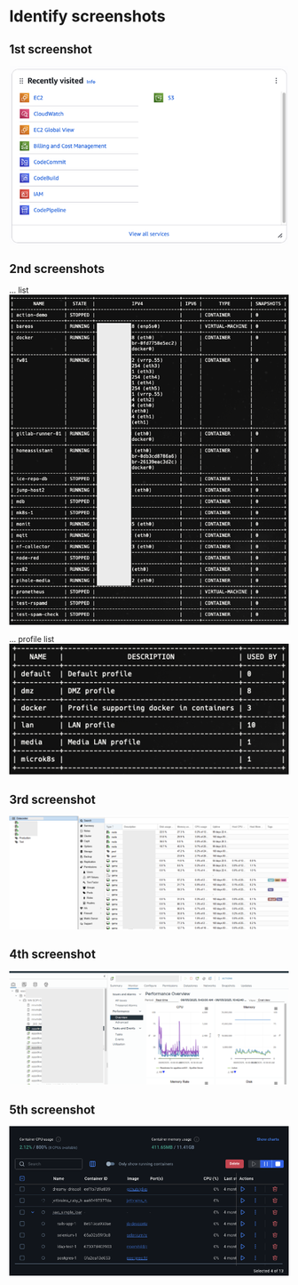 # Identify screenshots
## 1st screenshot
![Screenshot 1](attachments/Screenshot_01.png)

## 2nd screenshots
... list  
![Screenshot 2](attachments/Screenshot_02.png)

... profile list  
![Screenshot 2-1](attachments/Screenshot_02-1.png)

## 3rd screenshot
![Screenshot 3](attachments/Screenshot_03.png)

## 4th screenshot
![Screenshot 4](attachments/Screenshot_04.png)

## 5th screenshot
![Screenshot 5](attachments/Screenshot_05.png)
